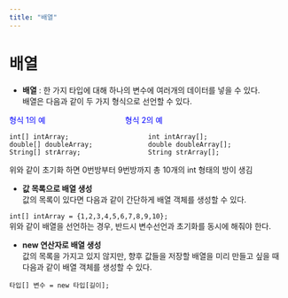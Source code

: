 ```yaml
---
title: "배열"
---
```


# 배열
- **배열** : 한 가지 타입에 대해 하나의 변수에 여러개의 데이터를 넣을 수 있다.  
  배열은 다음과 같이 두 가지 형식으로 선언할 수 있다.

<span style="color: #0000FF">형식 1의 예           형식 2의 예</span>
```
int[] intArray;                    int intArray[];
double[] doubleArray;              double doubleArray[];
String[] strArray;                 String strArray[];
```  
위와 같이 초기화 하면 0번방부터 9번방까지 총 10개의 int 형태의 방이 생김  
- **값 목록으로 배열 생성**  
  값의 목록이 있다면 다음과 같이 간단하게 배열 객체를 생성할 수 있다.
   
```int[] intArray = {1,2,3,4,5,6,7,8,9,10};```   
위와 같이 배열을 선언하는 경우, 반드시 변수선언과 초기화를 동시에 해줘야 한다.
- **new 연산자로 배열 생성**  
  값의 목록을 가지고 있지 않지만, 향후 값들을 저장할 배열을 미리 만들고 싶을 때 다음과 같이 배열 객체를 생성할 수 있다.
   
```타입[] 변수 = new 타입[길이];```
